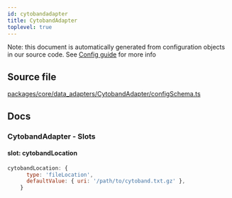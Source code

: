 ```yaml
---
id: cytobandadapter
title: CytobandAdapter
toplevel: true
---
```

Note: this document is automatically generated from configuration objects in
our source code. See [Config guide](/docs/config_guide) for more info

## Source file

[packages/core/data_adapters/CytobandAdapter/configSchema.ts](https://github.com/GMOD/jbrowse-components/blob/main/packages/core/data_adapters/CytobandAdapter/configSchema.ts)

## Docs







### CytobandAdapter - Slots
#### slot: cytobandLocation



```js
cytobandLocation: {
      type: 'fileLocation',
      defaultValue: { uri: '/path/to/cytoband.txt.gz' },
    }
```




